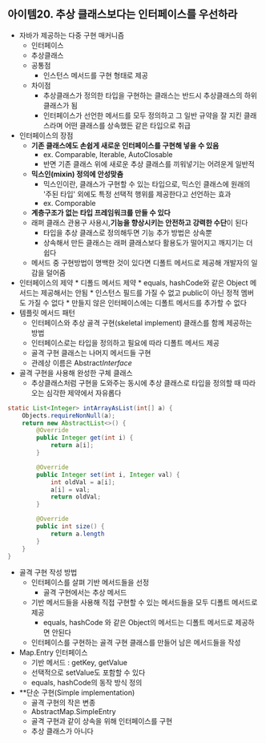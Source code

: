 ## 아이템20. 추상 클래스보다는 인터페이스를 우선하라
* 자바가 제공하는 다중 구현 매커니즘
	* 인터페이스
	* 추상클래스
	* 공통점
		* 인스턴스 메서드를 구현 형태로 제공
	* 차이점
		* 추상클래스가 정의한 타입을 구현하는 클래스는 반드시 추상클래스의 하위 클래스가 됨
		* 인터페이스가 선언한 메서드를 모두 정의하고 그 일반 규약을 잘 지킨 클래스라며 어떤 클래스를 상속했든 같은 타입으로 취급
* 인터페이스의 장점
	* **기존 클래스에도 손쉽게 새로운 인터페이스를 구현해 넣을 수 있음**
		* ex. Comparable, Iterable, AutoClosable
		* 반면 기존 클래스 위에 새로운 추상 클래스를 끼워넣기는 어려운게 일반적
	* **믹스인(mixin) 정의에 안성맞춤**
		* 믹스인이란, 클래스가 구현할 수 있는 타입으로, 믹스인 클래스에 원래의 '주된 타입' 외에도 특정 선택적 행위를 제공한다고 선언하는 효과
		* ex. Comporable
	* **계층구조가 없는 타입 프레임워크를 만들 수 있다**
	* 래퍼 클래스 관용구 사용시,**기능을 향상시키는 안전하고 강력한 수단**이 된다
		* 타입을 추상 클래스로 정의해두면 기능 추가 방법은 상속뿐
		* 상속해서 만든 클래스는 래퍼 클래스보다 활용도가 떨어지고 깨지기는 더 쉽다
	* 메서드 중 구현방법이 명백한 것이 있다면 디폴트 메서드로 제공해 개발자의 일감을 덜어줌
* 인터페이스의 제약
		* 디폴드 메서드 제약
			* equals, hashCode와 같은 Object 메서드는 제공해서는 안됨
		* 인스턴스 필드를 가질 수 없고 public이 아닌 정적 멤버도 가질 수 없다
		* 만들지 않은 인터페이스에는 디폴트 메서드를 추가할 수 없다
* 템플릿 메서드 패턴
	* 인터페이스와 추상 골격 구현(skeletal implement) 클래스를 함께 제공하는 방법
	* 인터페이스로는 타입을 정의하고 필요에 따라 디폴트 메서드 제공
	* 골격 구현 클래스는 나머지 메서드들 구현
	* 관례상 이름은 Abstract*Interface*
* 골격 구현을 사용해 완성한 구체 클래스
	* 추상클래스처럼 구현을 도와주는 동시에 추상 클래스로 타입을 정의할 때 따라오는 심각한 제약에서 자유롭다
```java
static List<Integer> intArrayAsList(int[] a) {
	Objects.requireNonNull(a);
	return new AbstractList<>() {
		@Override
		public Integer get(int i) {
			return a[i];
		}

		@Override
		public Integer set(int i, Integer val) {
			int oldVal = a[i];
			a[i] = val;
			return oldVal;
		}

		@Override
		public int size() {
			return a.length
		}
	}
}
```
* 골격 구현 작성 방법
	* 인터페이스를 살펴 기반 메서드들을 선정
		* 골격 구현에서는 추상 메서드
	* 기반 메서드들을 사용해 직접 구현할 수 있는 메서드들을 모두 디폴트 메서드로 제공
		* equals, hashCode 와 같은 Object의 메서드는 디폴트 메서드로 제공하면 안된다
	* 인터페이스를 구현하는 골격 구현 클래스를 만들어 남은 메서드들을 작성
* Map.Entry 인터페이스
	* 기반 메서드 : getKey, getValue
	* 선택적으로 setValue도 포함할 수 있다
	* equals, hashCode의 동작 방식 정의
* **단순 구현(Simple implementation)
	*  골격 구현의 작은 변종 
	* AbstractMap.SimpleEntry
	* 골격 구현과 같이 상속을 위해 인터페이스를 구현
	* 추상 클래스가 아니다
<!--stackedit_data:
eyJoaXN0b3J5IjpbMjEwNjI2NDE1NywxMDQ4Njg3MzY3XX0=
-->